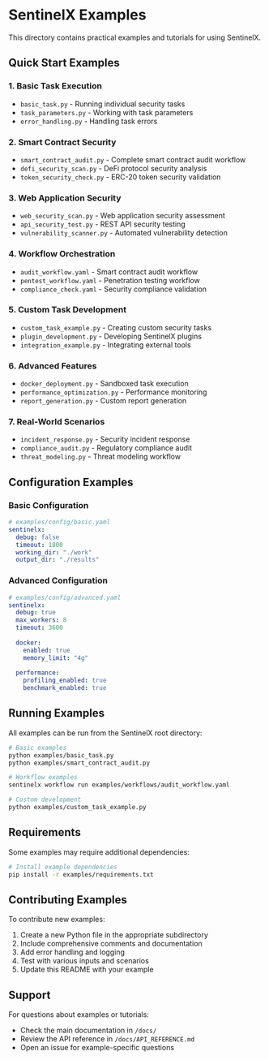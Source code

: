 # SentinelX Examples

This directory contains practical examples and tutorials for using SentinelX.

## Quick Start Examples

### 1. Basic Task Execution
- `basic_task.py` - Running individual security tasks
- `task_parameters.py` - Working with task parameters
- `error_handling.py` - Handling task errors

### 2. Smart Contract Security
- `smart_contract_audit.py` - Complete smart contract audit workflow
- `defi_security_scan.py` - DeFi protocol security analysis
- `token_security_check.py` - ERC-20 token security validation

### 3. Web Application Security
- `web_security_scan.py` - Web application security assessment
- `api_security_test.py` - REST API security testing
- `vulnerability_scanner.py` - Automated vulnerability detection

### 4. Workflow Orchestration
- `audit_workflow.yaml` - Smart contract audit workflow
- `pentest_workflow.yaml` - Penetration testing workflow
- `compliance_check.yaml` - Security compliance validation

### 5. Custom Task Development
- `custom_task_example.py` - Creating custom security tasks
- `plugin_development.py` - Developing SentinelX plugins
- `integration_example.py` - Integrating external tools

### 6. Advanced Features
- `docker_deployment.py` - Sandboxed task execution
- `performance_optimization.py` - Performance monitoring
- `report_generation.py` - Custom report generation

### 7. Real-World Scenarios
- `incident_response.py` - Security incident response
- `compliance_audit.py` - Regulatory compliance audit
- `threat_modeling.py` - Threat modeling workflow

## Configuration Examples

### Basic Configuration
```yaml
# examples/config/basic.yaml
sentinelx:
  debug: false
  timeout: 1800
  working_dir: "./work"
  output_dir: "./results"
```

### Advanced Configuration
```yaml
# examples/config/advanced.yaml
sentinelx:
  debug: true
  max_workers: 8
  timeout: 3600
  
  docker:
    enabled: true
    memory_limit: "4g"
    
  performance:
    profiling_enabled: true
    benchmark_enabled: true
```

## Running Examples

All examples can be run from the SentinelX root directory:

```bash
# Basic examples
python examples/basic_task.py
python examples/smart_contract_audit.py

# Workflow examples
sentinelx workflow run examples/workflows/audit_workflow.yaml

# Custom development
python examples/custom_task_example.py
```

## Requirements

Some examples may require additional dependencies:

```bash
# Install example dependencies
pip install -r examples/requirements.txt
```

## Contributing Examples

To contribute new examples:

1. Create a new Python file in the appropriate subdirectory
2. Include comprehensive comments and documentation
3. Add error handling and logging
4. Test with various inputs and scenarios
5. Update this README with your example

## Support

For questions about examples or tutorials:

- Check the main documentation in `/docs/`
- Review the API reference in `/docs/API_REFERENCE.md`
- Open an issue for example-specific questions
